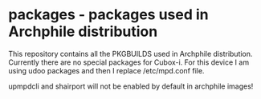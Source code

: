 packages - packages used in Archphile distribution
========

This repository contains all the PKGBUILDS used in Archphile distribution. Currently there are no special packages for
Cubox-i. For this device I am using udoo packages and then I replace /etc/mpd.conf file.

upmpdcli and shairport will not be enabled by default in archphile images!
